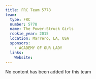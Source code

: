 ```yaml
---
title: FRC Team 5778
team:
  type: FRC
  number: 5778
  name: The Power-Struck Girls
  rookie_year: 2015
  location: Marrero, LA, USA
  sponsors:
    - ACADEMY OF OUR LADY
  links:
    Website: 
---
```

No content has been added for this team